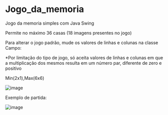 # Jogo_da_memoria
Jogo da memoria simples com Java Swing

Permite no máximo 36 casas (18 imagens presentes no jogo)

Para alterar o jogo padrão, mude os valores de linhas e colunas na classe Campo:

*Por limitação do tipo de jogo, só aceita valores de linhas e colunas em que a multiplicação dos mesmos resulta em um número par, diferente de zero e positivo

Min(2x1),Max(6x6)

![image](https://github.com/MateusGomesDeOliveira/Jogo_da_memoria/assets/132503705/7d6aed53-a5eb-4a74-a422-e44f8c90bc7c)

Exemplo de partida:

![image](https://github.com/MateusGomesDeOliveira/Jogo_da_memoria/assets/132503705/c4d779ac-82a0-4465-9a16-f5a697d68b50)
